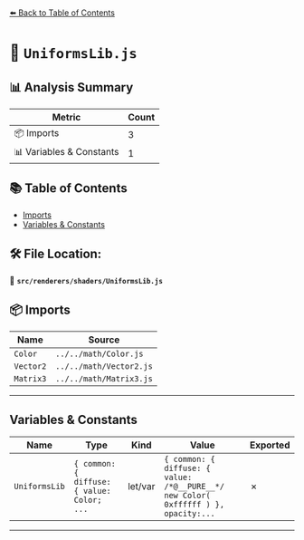 [⬅️ Back to Table of Contents](../../../index.md)

# 📄 `UniformsLib.js`

## 📊 Analysis Summary

| Metric | Count |
|--------|-------|
| 📦 Imports | 3 |
| 📊 Variables & Constants | 1 |

## 📚 Table of Contents

- [Imports](#imports)
- [Variables & Constants](#variables-constants)

## 🛠️ File Location:
📂 **`src/renderers/shaders/UniformsLib.js`**

## 📦 Imports

| Name | Source |
|------|--------|
| `Color` | `../../math/Color.js` |
| `Vector2` | `../../math/Vector2.js` |
| `Matrix3` | `../../math/Matrix3.js` |


---

## Variables & Constants

| Name | Type | Kind | Value | Exported |
|------|------|------|-------|----------|
| `UniformsLib` | `{ common: { diffuse: { value: Color; ...` | let/var | `{ common: { diffuse: { value: /*@__PURE__*/ new Color( 0xffffff ) }, opacity:...` | ✗ |


---